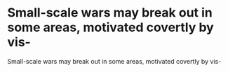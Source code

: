 # Small-scale wars may break out in some areas, motivated covertly by vis-

Small-scale wars may break out in some areas, motivated covertly by vis-